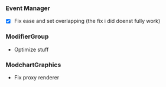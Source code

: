 ### Event Manager
- [X] Fix ease and set overlapping (the fix i did doenst fully work)

### ModifierGroup
- Optimize stuff

### ModchartGraphics
- Fix proxy renderer